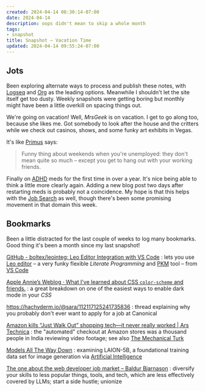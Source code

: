 ```yaml
---
created: 2024-04-14 08:30:14-07:00
date: 2024-04-14
description: oops didn't mean to skip a whole month
tags:
- snapshot
title: Snapshot – Vacation Time
updated: 2024-04-14 09:55:24-07:00
---
```


## Jots

Been exploring alternate ways to process and publish these notes, with [Logseq](../../../card/Logseq.md) and [Org](../../../card/Org.md) as the leading options. Meanwhile I shouldn't let the site itself get too dusty. Weekly snapshots were getting boring but monthly might have been a little overkill on spacing things out.

We're going on vacation! Well, *MrsGeek* is on vacation. I get to go along too, because she likes me. Got somebody to look after the house and the critters while we check out casinos, shows, and some funky art exhibits in Vegas.

It's like [Primus](https://song.link/i/927512016) says:

 > 
 > Funny thing about weekends when you're unemployed: they don't mean quite so much – except you get to hang out with your working friends.

Finally on [ADHD](../../../card/ADHD.md) meds for the first time in over a year. It's nice being able to think a little more clearly again. Adding a new blog post two days after restarting meds is probably not a coincidence. My hope is that this helps with the [Job Search](../../../card/Job%20Search.md) as well, though there's been some promising movement in that domain this week.

## Bookmarks

Been a little distracted for the last couple of weeks to log many bookmarks. Good thing it's been a month since my last snapshot!

[GitHub - boltex/leointeg: Leo Editor Integration with VS Code](https://github.com/boltex/leointeg)
: lets you use [Leo editor](https://leo-editor.github.io/leo-editor/) – a very funky flexible *Literate Programming* and [PKM](../../../card/PKM.md) tool – from [VS Code](../../../card/VS%20Code.md)

[Apple Annie’s Weblog · What I've learned about CSS `color-scheme` and friends.](https://weblog.anniegreens.lol/2024/04/what-ive-learned-about-css-color-scheme-and-system-color)
: a great breakdown on one of the easiest ways to enable dark mode in your *CSS*

https://hachyderm.io/@sara/112117125241735836
: thread explaining why you probably don't ever want to apply for a job at Canonical

[Amazon kills “Just Walk Out” shopping tech—it never really worked | Ars Technica](https://arstechnica.com/gadgets/2024/04/amazon-ends-ai-powered-store-checkout-which-needed-1000-video-reviewers/)
: the "automated" checkout at Amazon stores was a thousand people in India reviewing video footage; see also [The Mechanical Turk](https://en.wikipedia.org/wiki/Mechanical_Turk)

[Models All The Way Down](https://knowingmachines.org/models-all-the-way)
: examining LAION-5B, a foundational training data set for image generation via [Artificial Intelligence](../../../card/Artificial%20Intelligence.md)

[The one about the web developer job market – Baldur Bjarnason](https://www.baldurbjarnason.com/2024/the-one-about-the-web-developer-job-market/)
: diversify your skills to less popular things, tools, and tech, which are less effectively covered by LLMs; start a side hustle; unionize